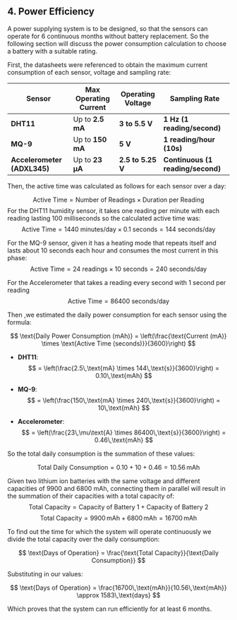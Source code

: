 ## **4. Power Efficiency**
 A power supplying system is to be designed, so that the sensors can operate for 6 continuous months without battery replacement. So the following section will discuss the power consumption calculation to choose a battery with a suitable rating.
 
 First, the datasheets were referenced to obtain the maximum current consumption of each sensor, voltage and sampling rate:

| **Sensor**                  | **Max Operating Current** | **Operating Voltage** | **Sampling Rate**                 |
| --------------------------- | ------------------------- | --------------------- | --------------------------------- |
| **DHT11**                   | Up to **2.5 mA**          | **3 to 5.5 V**        | **1 Hz (1 reading/second)**       |
| **MQ-9**                    | Up to **150 mA**          | **5 V**               | **1 reading/hour (10s)**          |
| **Accelerometer (ADXL345)** | Up to **23 µA**           | **2.5 to 5.25 V**     | **Continuous (1 reading/second)** |

Then, the active time was calculated as follows for each sensor over a day:

$$
  \text{Active Time} = \text{Number of Readings} \times \text{Duration per Reading}
  $$
  For the DHT11 humidity sensor, it takes one reading per minute with each reading lasting 100 milliseconds so the calculated active time was:
  $$
  \text{Active Time} = 1440 \text{ minutes/day} \times 0.1 \text{ seconds} = 144 \text{ seconds/day}
  $$

 For the MQ-9 sensor, given it has a heating mode that repeats itself and lasts about 10 seconds each hour and consumes the most current in this phase:
    $$
    \text{Active Time} = 24 \text{ readings} \times 10 \text{ seconds} = 240 \text{ seconds/day}
    $$

For the Accelerometer that takes a reading every second with 1 second per reading
    $$
    \text{Active Time} = 86400 \text{ seconds/day}
    $$

Then ,we estimated the daily power consumption for each sensor using the formula:

$$
\text{Daily Power Consumption (mAh)} = \left(\frac{\text{Current (mA)} \times \text{Active Time (seconds)}}{3600}\right)
$$



- **DHT11**:
    $$
    = \left(\frac{2.5\,\text{mA} \times 144\,\text{s}}{3600}\right) = 0.10\,\text{mAh}
    $$

- **MQ-9**:
    $$
    = \left(\frac{150\,\text{mA} \times 240\,\text{s}}{3600}\right) = 10\,\text{mAh}
    $$

- **Accelerometer**:
    $$
    = \left(\frac{23\,\mu\text{A} \times 86400\,\text{s}}{3600}\right) = 0.46\,\text{mAh}
    $$

So the total daily consumption is the summation of these values: 

$$
\text{Total Daily Consumption} = 0.10 + 10 + 0.46 = 10.56\,\text{mAh}
$$

Given two lithium ion batteries with the same voltage and different capacities of 9900 and 6800 mAh, connecting them in parallel will result in the summation of their capacities with a total capacity of: 
   $$
   \text{Total Capacity} = \text{Capacity of Battery 1} + \text{Capacity of Battery 2}
   $$
   $$
   \text{Total Capacity} = 9900\,\text{mAh} + 6800\,\text{mAh} = 16700\,\text{mAh}
   $$

To find out the time for which the system will operate continuously we divide the total capacity over the daily consumption:

$$
\text{Days of Operation} = \frac{\text{Total Capacity}}{\text{Daily Consumption}}
$$

Substituting in our values:

$$
\text{Days of Operation} = \frac{16700\,\text{mAh}}{10.56\,\text{mAh}} \approx 1583\,\text{days}
$$

Which proves that the system can run efficiently for at least 6 months.


